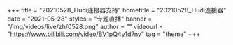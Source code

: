 +++
    title = "20210528_Hudi连接器支持"
    hometitle = "20210528_Hudi连接器"
    date = "2021-05-28"
    styles = "专题直播"
    banner = "/img/videos/live/zh/0528.png"
    author = ""
    videourl = "https://www.bilibili.com/video/BV1pQ4y1d7ny" 
    tag = "theme"
+++